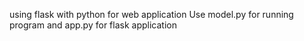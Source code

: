  using flask with python for web application 
 Use model.py for running program and app.py for flask application
